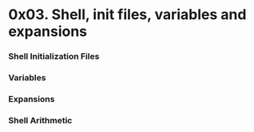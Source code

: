 # 0x03. Shell, init files, variables and expansions

### Shell Initialization Files

### Variables

### Expansions

### Shell Arithmetic
